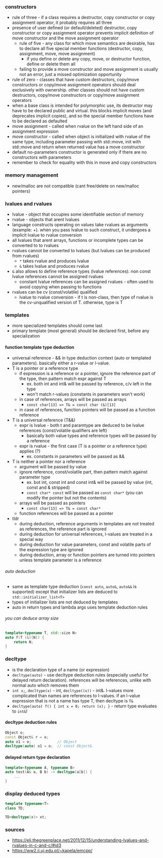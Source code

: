 ### constructors

* rule of three - if a class requires a destructor, copy constructor or copy assignment operator, it probably requires all three
* presence of user defined (or default/deleted) destructor, copy constructor or copy assignment operator prevents implicit definition of move constructor and the move assignment operator
    * rule of five - any class for which move semantics are desirable, has to declare all five special member functions (destructor, copy, assignment, move, move assignment)
        * if you define or delete any copy, move, or destructor function, define or delete them all
    * failing to provide a move constructor and move assignment is usually not an error, just a missed optimization opportunity
* rule of zero - classes that have custom destructors, copy/move constructors or copy/move assignment operators should deal exclusively with ownership. other classes should not have custom destructors, copy/move constructors or copy/move assignment operators
* when a base class is intended for polymorphic use, its destructor may have to be declared public and virtual. this blocks implicit moves (and deprecates implicit copies), and so the special member functions have to be declared as defaulted
* move assignment - called when rvalue on the left hand side of an assignment expression
* move constructor - called when object is initialized with rvalue of the same type, including parameter passing with std::move, init with std::move and return when returned value has a move constructor
* default no-parameters constructor is generated only if there are no constructors with parameters
* remember to check for equality with this in move and copy constructors

### memory management

* new/malloc are not compatible (cant free/delete on new/malloc pointers)

### lvalues and rvalues

* lvalue - object that occupies some identifiable section of memory
* rvalue - objects that arent lvalues
* language constructs operating on values take rvalues as arguments (example: +). when you pass lvalue to such construct, it undergoes a implicit lvalue to rvalue conversion
* all lvalues that arent arrays, functions or incomplete types can be converted to to rvalues
* rvalues cannot be converted to lvalues (but lvalues can be produced from rvalues)
    * `*` takes rvalue and produces lvalue
    * `&` takes lvalue and produces rvalue
* `&` also allows to define reference types (lvalue references). non const lvalue references cannot be assigned rvalues
    * constant lvalue references can be assigned rvalues - often used to avoid copying when passing to functions
* rvalues can be cv (const/volatile) qualified 
    * lvalue to rvalue conversion - if t is non-class, then type of rvalue is the cv-unqualified version of T. otherwise, type is T

### templates

* more specialized templates should come last
* primary template (most general) should be declared first, before any specialization

#### function template type deduction

* universal reference - && in type deduction context (auto or templated parameters). basically either a r-value or l-value.
* T is a pointer or a reference type
    * if expression is a reference or a pointer, ignore the reference part of the type, then pattern match expr against T 
        * ex. both int and int& will be passed by reference, c/v left in the type
        * won't match r-values (constants in parameters won't work)
    * in case of references, arrays will be passed as arrays
        * `const char[13] => T& = const char (&)[13]`
    * in case of references, function pointers will be passed as a function reference
* T is a universal reference (T&&)
    * expr is lvalue - both t and paramtype are deduced to be lvalue references (const/volatile qualifiers are left)
        * basically both value types and reference types will be passed by a reference
    * expr is rvalue - the first case (T is a pointer or a reference type) applies (?)
        * ex. constants in parameters will be passed as &&
* T is neither a pointer nor a reference
    * argument will be passed by value
    * ignore reference, const/volatile part, then pattern match against parameter type
        * ex. bot int, const int and const int& will be passed by value (int, const and & stripped)
        * `const char* const` will be passed as `const char*` (you can modify the pointer but not the contents)
    * arrays will be passed as pointers
        * `const char[13] => T& = const char*`
    * function references will be passed as a pointer
* tldr
    * during deduction, reference arguments in templates are not treated as references, the reference part is ignored
    * during deduction for universal references, l-values are treated in a special way
    * during deduction for value parameters, const and volatile parts of the expression type are ignored
    * during deduction, array or function pointers are turned into pointers unless template parameter is a reference

###### auto deduction

* same as template type deduction (`const auto`, `auto&`, `auto&&` is supported) except that initializer lists are deduced to `std::initializer_list<T>`
* types of initializer lists are not deduced by templates
* auto in return types and lambda args uses template deduction rules

###### you can deduce array size

```c++
template<typename T, std::size N>
auto f(T (&)[N]) {
    return N;
}
```

### decltype

* is the declaration type of a name (or expression)
* `decltype(auto)` - use decltype deduction rules (especially useful for delayed return declaration). references will be references, unlike with normal auto which removes them
* `int x;`, `decltype(x)` - int, `decltype((x))` - int&. l-values more complicated than names are references to l-values. if an l-value expression that is not a name has type T, then decltype is `T&`
* `decltype(auto) f() { int x = 0; return (x); }` - return type evaluates to `int&`!

#### decltype deduction rules

```c++
Object o;
const Object& r = o;
auto o1 = o;            // Object
decltype(auto) o1 = o;  // const Object&
```

#### delayed return type declaration

```c++
template<typename A, typename B>
auto test(A& a, B b) -> decltype(a[b]) {
    ...
}
```

### display deduced types

```c++
template typename<T>
class TD;

TD<decltype(x)> xt;
```

### sources

* https://eli.thegreenplace.net/2011/12/15/understanding-lvalues-and-rvalues-in-c-and-c/#id3
* https://ww2.ii.uj.edu.pl/~kapela/emcpp/

